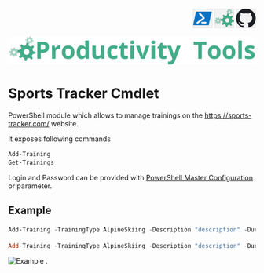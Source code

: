 <!--Category:Powershell--> 
 <p align="right">
    <a href="https://www.powershellgallery.com/packages/ProductivityTools.SportsTracker/"><img src="Images/Header/Powershell_border_40px.png" /></a>
    <a href="http://productivitytools.tech/sports-tracker-sdk/"><img src="Images/Header/ProductivityTools_green_40px_2.png" /><a> 
    <a href="https://github.com/ProductivityTools-TrainingLog/ProductivityTools.SportsTracker.SDK"><img src="Images/Header/Github_border_40px.png" /></a>
</p>
<p align="center">
    <a href="http://productivitytools.tech/">
        <img src="Images/Header/LogoTitle_green_500px.png" />
    </a>
</p>

# Sports Tracker Cmdlet
 
PowerShell module which allows to manage trainings on the https://sports-tracker.com/ website.

<!--more-->
It exposes following commands
 ```powershell
Add-Training
Get-Trainings
```
Login and Password can be provided with [PowerShell Master Configuration](http://productivitytools.tech/powershell-master-configuration/) or parameter.

## Example
```powershell
Add-Training -TrainingType AlpineSkiing -Description "description" -Duration 20 -Date "2020.02.26" -Time "08:09" -Distance 69

Add-Training -TrainingType AlpineSkiing -Description "description" -Duration 20 -Date "2020.02.26" -Time "08:09" -Distance 69 -Login pawel@pawel.pl -Password "fdsa" -Verbose
```

 
 <!--og-image-->
 ![Example](Images/Test.png)
 .
